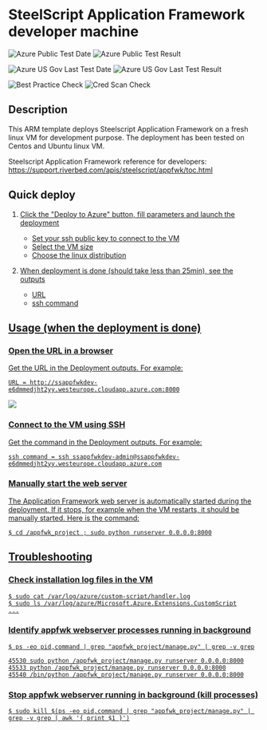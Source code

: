 # SteelScript Application Framework developer machine

![Azure Public Test Date](https://azurequickstartsservice.blob.core.windows.net/badges/steelscript-appfwkdev-linux/PublicLastTestDate.svg)
![Azure Public Test Result](https://azurequickstartsservice.blob.core.windows.net/badges/steelscript-appfwkdev-linux/PublicDeployment.svg)

![Azure US Gov Last Test Date](https://azurequickstartsservice.blob.core.windows.net/badges/steelscript-appfwkdev-linux/FairfaxLastTestDate.svg)
![Azure US Gov Last Test Result](https://azurequickstartsservice.blob.core.windows.net/badges/steelscript-appfwkdev-linux/FairfaxDeployment.svg)

![Best Practice Check](https://azurequickstartsservice.blob.core.windows.net/badges/steelscript-appfwkdev-linux/BestPracticeResult.svg)
![Cred Scan Check](https://azurequickstartsservice.blob.core.windows.net/badges/steelscript-appfwkdev-linux/CredScanResult.svg)

## Description

This ARM template deploys Steelscript Application Framework on a fresh linux VM
for development purpose. The deployment has been tested on Centos and Ubuntu
linux VM.

Steelscript Application Framework reference for developers:
https://support.riverbed.com/apis/steelscript/appfwk/toc.html

## Quick deploy

<a href="https://portal.azure.com/#create/Microsoft.Template/uri/https%3A%2F%2Fraw.githubusercontent.com%2Fazure%2Fazure-quickstart-templates%2Fmaster%2Fsteelscript-appfwkdev-linux%2Fazuredeploy.json" target="_blank">

1. Click the "Deploy to Azure" button, fill parameters and launch the deployment

   - Set your ssh public key to connect to the VM
   - Select the VM size
   - Choose the linux distribution

2. When deployment is done (should take less than 25min), see the outputs
   - URL
   - ssh command

## Usage (when the deployment is done)

### Open the URL in a browser

Get the URL in the Deployment outputs. For example:

```
URL = http://ssappfwkdev-e6dmmedjht2yy.westeurope.cloudapp.azure.com:8000
```

![](images/appfwk-browser.png)

### Connect to the VM using SSH

Get the command in the Deployment outputs. For example:

```
ssh command = ssh ssappfwkdev-admin@ssappfwkdev-e6dmmedjht2yy.westeurope.cloudapp.azure.com
```

### Manually start the web server

The Application Framework web server is automatically started during the
deployment. If it stops, for example when the VM restarts, it should be manually
started. Here is the command:

```
$ cd /appfwk_project ; sudo python runserver 0.0.0.0:8000
```

## Troubleshooting

### Check installation log files in the VM

```
$ sudo cat /var/log/azure/custom-script/handler.log
$ sudo ls /var/log/azure/Microsoft.Azure.Extensions.CustomScript
...
```

### Identify appfwk webserver processes running in background

```
$ ps -eo pid,command | grep "appfwk_project/manage.py" | grep -v grep
```

```
45530 sudo python /appfwk_project/manage.py runserver 0.0.0.0:8000
45533 python /appfwk_project/manage.py runserver 0.0.0.0:8000
45540 /bin/python /appfwk_project/manage.py runserver 0.0.0.0:8000
```

### Stop appfwk webserver running in background (kill processes)

```
$ sudo kill $(ps -eo pid,command | grep "appfwk_project/manage.py" | grep -v grep | awk '{ print $1 }')
```
